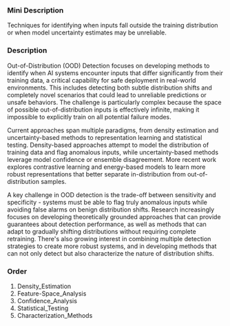 ### Mini Description

Techniques for identifying when inputs fall outside the training distribution or when model uncertainty estimates may be unreliable.

### Description

Out-of-Distribution (OOD) Detection focuses on developing methods to identify when AI systems encounter inputs that differ significantly from their training data, a critical capability for safe deployment in real-world environments. This includes detecting both subtle distribution shifts and completely novel scenarios that could lead to unreliable predictions or unsafe behaviors. The challenge is particularly complex because the space of possible out-of-distribution inputs is effectively infinite, making it impossible to explicitly train on all potential failure modes.

Current approaches span multiple paradigms, from density estimation and uncertainty-based methods to representation learning and statistical testing. Density-based approaches attempt to model the distribution of training data and flag anomalous inputs, while uncertainty-based methods leverage model confidence or ensemble disagreement. More recent work explores contrastive learning and energy-based models to learn more robust representations that better separate in-distribution from out-of-distribution samples.

A key challenge in OOD detection is the trade-off between sensitivity and specificity - systems must be able to flag truly anomalous inputs while avoiding false alarms on benign distribution shifts. Research increasingly focuses on developing theoretically grounded approaches that can provide guarantees about detection performance, as well as methods that can adapt to gradually shifting distributions without requiring complete retraining. There's also growing interest in combining multiple detection strategies to create more robust systems, and in developing methods that can not only detect but also characterize the nature of distribution shifts.

### Order

1. Density_Estimation
2. Feature-Space_Analysis
3. Confidence_Analysis
4. Statistical_Testing
5. Characterization_Methods
